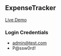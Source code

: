 ## ExpenseTracker

[Live Demo](https://expensetracker-dotnet.azurewebsites.net)

### Login Credentials
* admin@test.com
* P@ssw0rd!